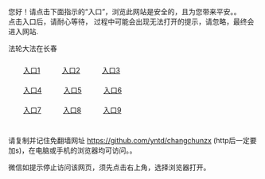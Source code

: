 您好！请点击下面指示的“入口”，浏览此网站是安全的，且为您带来平安。。 <br/>
点击入口后，请耐心等待， 过程中可能会出现无法打开的提示，请忽略，最终会进入网站. </br>

法轮大法在长春<br/>
<div style="padding:10px"><a style="margin:20px" target="_blank" href="https://d2772a68dpbs99.cloudfront.net/2Qpsp?dqkshrt" id="ccLink1" rel="nofollow">入口1</a> <a target="_blank" style="margin:20px" href="https://d11pebrwvwjp3j.cloudfront.net/2Qpsp?utsfwcn" id="ccLink2" rel="nofollow">入口2</a> <a style="margin:20px" target="_blank" href="https://d2s5ti8vyo4w6c.cloudfront.net/2Qpsp?lasbpnbp" id="ccLink3" rel="nofollow">入口3</a></div>

<div style="padding:10px" ><a style="margin:20px" target="_blank" href="https://d2772a68dpbs99.cloudfront.net/2Qpsp?dqkshrt" id="ccLink4" rel="nofollow">入口4</a> <a style="margin:20px" href="https://d11pebrwvwjp3j.cloudfront.net/2Qpsp?utsfwcn" target="_blank" id="ccLink5" rel="nofollow">入口5</a> <a style="margin:20px" href="https://d2s5ti8vyo4w6c.cloudfront.net/2Qpsp?lasbpnbp" target="_blank" id="ccLink6" rel="nofollow">入口6</a></div>

<div style="padding:10px"><a style="margin:20px" target="_blank" href="https://d2772a68dpbs99.cloudfront.net/2Qpsp?dqkshrt" id="ccLink7" rel="nofollow">入口7</a> <a style="margin:20px" href="https://d11pebrwvwjp3j.cloudfront.net/2Qpsp?utsfwcn" target="_blank" id="ccLink8" rel="nofollow">入口8</a> <a style="margin:20px" target="_blank" href="https://d2s5ti8vyo4w6c.cloudfront.net/2Qpsp?lasbpnbp" id="ccLink9" rel="nofollow">入口9</a></div>

<br/>



请复制并记住免翻墙网址 https://github.com/yntd/changchunzx (http后一定要加s)，在电脑或手机的浏览器均可访问。。<br/>

微信如提示停止访问该网页，须先点击右上角，选择浏览器打开。
